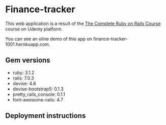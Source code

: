 # Finance-tracker

This web application is a result of the [The Complete Ruby on Rails Course](https://www.udemy.com/course/the-complete-ruby-on-rails-developer-course) course on Udemy platform.

You can see an oline demo of this app on finance-tracker-1001.herokuapp.com.

## Gem versions

- ruby: 3.1.2
- rails: 7.0.3
- devise: 4.8
- devise-bootstrap5: 0.1.3
- pretty_rails_console: 0.1.1
- font-awesome-rails: 4.7

## Deployment instructions
